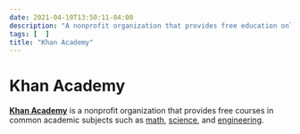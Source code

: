 ```yaml
---
date: 2021-04-10T13:50:11-04:00
description: "A nonprofit organization that provides free education online"
tags: [  ]
title: "Khan Academy"
---
```


# Khan Academy

[**Khan Academy**](https://www.khanacademy.org/) is a nonprofit organization that provides free courses in common academic subjects such as [math](math.md), [science](science.md), and [engineering](engineering.md).
